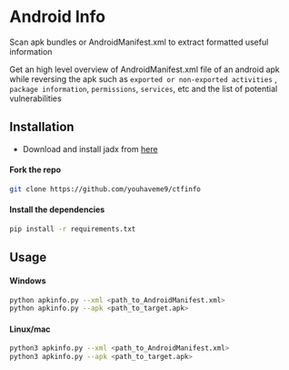 # Android Info
Scan apk bundles or AndroidManifest.xml to extract formatted useful information

Get an high level overview of AndroidManifest.xml file of an android apk while reversing the apk such as `exported or non-exported activities` , `package information`, `permissions`, `services`, etc and the list of potential vulnerabilities

## Installation

- Download and install jadx from [here](https://github.com/skylot/jadx?tab=readme-ov-file#download)

#### Fork the repo
```bash
git clone https://github.com/youhaveme9/ctfinfo
```
#### Install the dependencies
```bash
pip install -r requirements.txt
```

## Usage

#### Windows

```bash
python apkinfo.py --xml <path_to_AndroidManifest.xml>
python apkinfo.py --apk <path_to_target.apk>
```
#### Linux/mac

```bash
python3 apkinfo.py --xml <path_to_AndroidManifest.xml>
python3 apkinfo.py --apk <path_to_target.apk>
```

